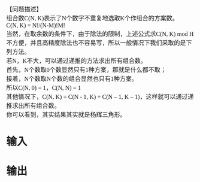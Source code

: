 
<span style="font-family:&#39;Microsoft YaHei&#39;;font-size:16px;">【问题描述】</span><br/>
<span style="font-family:&#39;Microsoft YaHei&#39;;font-size:16px;">组合数C(N, K)表示了N个数字不重复地选取K个作组合的方案数。</span><br/>
<span style="font-family:&#39;Microsoft YaHei&#39;;font-size:16px;">C(N, K) = N!/(N-M)!M!</span><br/>
<span style="font-family:&#39;Microsoft YaHei&#39;;font-size:16px;">当然，在取余数的条件下，由于除法的限制，上述公式求C(N, K) mod H不方便，并且高精度除法也不容易写，所以一般情况下我们采取的是下列方法。</span><br/>
<span style="font-family:&#39;Microsoft YaHei&#39;;font-size:16px;">若N，K不大，可以通过递推的方法求出所有组合数。</span><br/>
<span style="font-family:&#39;Microsoft YaHei&#39;;font-size:16px;">首先，N个数取0个数显然只有1种方案，那就是什么都不取；</span><br/>
<span style="font-family:&#39;Microsoft YaHei&#39;;font-size:16px;">接着，N个数取N个数的组合显然也只有1种方案。</span><br/>
<span style="font-family:&#39;Microsoft YaHei&#39;;font-size:16px;">所以C(N, 0) = 1，C(N, N) = 1</span><br/>
<span style="font-family:&#39;Microsoft YaHei&#39;;font-size:16px;">其他情况下，C(N, K) = C(N - 1, K) + C(N – 1, K – 1)，这样就可以通过递推求出所有组合数。</span><br/>
<span style="font-family:&#39;Microsoft YaHei&#39;;font-size:16px;">你可以看到，其实结果其实就是杨辉三角形。</span><br/>

# 输入



# 输出


